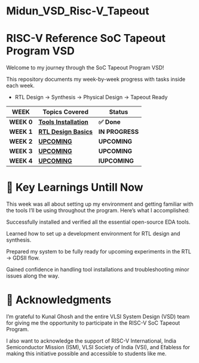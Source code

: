 # Midun_VSD_Risc-V_Tapeout

# RISC-V Reference SoC Tapeout Program VSD

Welcome to my journey through the SoC Tapeout Program VSD!

This repository documents my week-by-week progress with tasks inside each week.

* RTL Design → Synthesis → Physical Design → Tapeout Ready





| WEEK  | Topics Covered | Status |
|---|---|---|
| **WEEK 0** | [**Tools Installation**](Day0/README.md) | **✅ Done** |
| **WEEK 1** | [**RTL Design Basics**](Day0/README.md) | **IN PROGRESS** |
| **WEEK 2** | [**UPCOMING**](Day0/README.md) | **UPCOMING** |
| **WEEK 3** | [**UPCOMING**](Day0/README.md) | **UPCOMING** |
| **WEEK 4** | [**UPCOMING**](Day0/README.md) | **IUPCOMING** |





# 🌟 Key Learnings Untill Now

This week was all about setting up my environment and getting familiar with the tools I’ll be using throughout the program. Here’s what I accomplished:

Successfully installed and verified all the essential open-source EDA tools.

Learned how to set up a development environment for RTL design and synthesis.

Prepared my system to be fully ready for upcoming experiments in the RTL → GDSII flow.

Gained confidence in handling tool installations and troubleshooting minor issues along the way.

# 🙏 Acknowledgments

I’m grateful to Kunal Ghosh and the entire VLSI System Design (VSD) team for giving me the opportunity to participate in the RISC-V SoC Tapeout Program.

I also want to acknowledge the support of RISC-V International, India Semiconductor Mission (ISM), VLSI Society of India (VSI), and Efabless for making this initiative possible and accessible to students like me.
